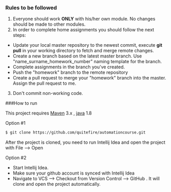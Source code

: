 ### Rules to be followed ###

1. Everyone should work **ONLY** with his/her own module. No changes should be made to other modules.
2. In order to complete home assignments you should follow the next steps:
 - Update your local master repository to the newest commit, execute **git pull**
   in your working directory to fetch and merge remote changes.
 - Create a new branch based on the latest master branch. Use "name_surname_homework_number" naming template for the branch.
 - Complete assignments in the branch you've created.
 - Push the "homework" branch to the remote repository
 - Create a pull request to merge your "homework" branch into the master. Assign the pull request to me.
 
3. Don't commit non-working code.

###How to run

This project requires [Maven](https://maven.apache.org/) 3.x , [java](https://java.com/en) 1.8 

 Option #1 
  
```bash
$ git clone https://github.com/quitefire/automationcourse.git

```

After the project is cloned, you need to run Intellij Idea and open the project with File --> Open 

 Option #2 

- Start Intellij Idea.
- Make sure your github account is synced with Intellij Idea
- Navigate to VCS --> Checkout from Version Control --> GitHub . It will clone and open the project automatically. 
 





